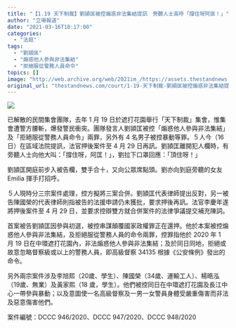 ```yaml
---
title: "【1.19 天下制裁】劉頴匡被控煽惑非法集結提訊　旁聽人士高呼「撐住呀阿匡！」"
author: "立場報道"
date: "2021-03-16T18:17:00"
categories:
  - "法庭"
tags:
  - "劉頴匡"
  - "煽惑他人參與非法集結"
  - "拒絕服從警務人員命令"
topics: []
image: "http://web.archive.org/web/2021im_/https://assets.thestandnews.com/media/photos/9-0920copy_5QohN.png"
original_url: "thestandnews.com/court/1-19-天下制裁-劉頴匡被控煽惑非法集結提訊-旁聽人士高呼-撐住呀阿匡"
---
```

![](http://web.archive.org/web/2021im_/https://assets.thestandnews.com/media/photos/9-0920copy_5QohN.png)

已解散的民間集會團隊，去年 1 月 19 日於遮打花園舉行「天下制裁」集會，惟集會遭警方腰斬，爆發警民衝突。團隊發言人劉頴匡被控「煽惑他人參與非法集結」及「拒絕服從警務人員命令」兩罪，另外有 4 名男子被控暴動等罪。５人今（16 日）在區域法院提訊，法官押後案件至 4 月 29 日再訊。劉頴匡離開犯人欄時，有旁聽人士向他大叫：「撐住呀，阿匡！」，劉拉下口罩回應：「頂住呀！」

劉頴匡開庭前步入被告欄，雙手合十，又向公眾席點頭。劉亦向到庭旁聽的女友Emilia 揮手打招呼。

５人現時分三宗案件處理，控方擬將三案合併。劉頴匡代表律師提出反對，另一被告陳國榮的代表律師則指被告的法援申請仍未獲批，要求押後再訊。法官李慶年遂將押後案件至 4 月 29 日，並要求控辯雙方就合併案件的法律爭議提交補充陳詞。

首案被告劉頴匡因參與初選，被控串謀顛覆國家政權罪正在還押。他於本案被控煽惑他人參與非法集結，及拒絕服從警務人員的命令兩罪，控罪指他於 2020 年 1 月 19 日在中環遮打花園內，非法煽惑他人參與非法集結；及於同日同地，拒絕或故意忽略督察級或以上的警務人員，即高級督察 34135 根據《公安條例》發出的命令。

另外兩宗案件涉及李旭熙（20歲、學生）、陳國榮（34歲、運輸工人）、楊晧泓（19歲、無業）及黃家熙（18 歲，學生）。他們被控同日在中環遮打花園及長江中心一帶參與暴動；以及意圖使一名高級督察及一男一女警員身體受嚴重傷害而非法及惡意傷害他們。

案件編號：DCCC 946/2020、DCCC 947/2020、DCCC 948/2020
